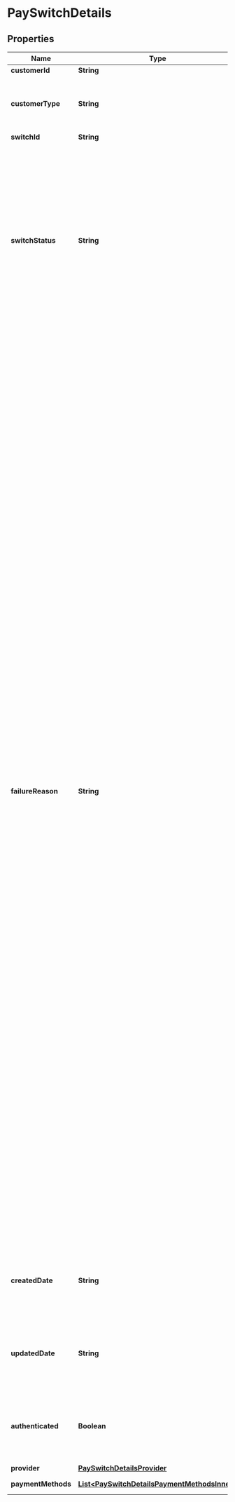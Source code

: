 

# PaySwitchDetails


## Properties

| Name | Type | Description | Notes |
|------------ | ------------- | ------------- | -------------|
|**customerId** | **String** | A customer ID |  |
|**customerType** | **String** | The type of Mastercard Open Finance customer (&#x60;active&#x60; or &#x60;testing&#x60;) |  |
|**switchId** | **String** | Pay switch ID |  |
|**switchStatus** | **String** | Pay switch status. Possible values include &#x60;processing&#x60;, &#x60;completed&#x60;, or &#x60;failed&#x60;.  * processing - The pay switch is currently being processed. * completed - The pay switch has been completed successfully. * failed - The pay switch has failed. Refer to failureReason for more details.  |  |
|**failureReason** | **String** | Pay switch failure reason. Possible values include - * account-lockout - The account is locked out, most likely the end user has had too many failed attempts. * account-unusable - The user&#39;s bank account is unusable for the selected product or use case. * bad-credentials - Either the username or password was incorrect. This is our most common fail reason. * connection-error - A network error occurred which caused the connection between our system and the bank/payroll system to be lost. * device-disconnected - The device used to start the task is no longer connected. * expired - The user&#39;s password has expired and they must create a new one. * no-data-found - No verify data was found for the user. * routing-number-not-supported - The account did not support the routing number entered. * session-timeout - The user&#39;s session timed out. * system-unavailable - The system was unavailable. For example, the site is undergoing maintenance or it is outside the window of scheduled availability for the site. * transaction-pending - There is an allocation already in progress and additional updates cannot be made at this time. * unknown-failure - We encountered an unexpected error. * user-abandon - The user was asked an MFA question, but did not answer the question.  |  [optional] |
|**createdDate** | **String** | Date and time in ISO 8601 format (YYYY-MM-DDThh:mm:ssZ) when deposit switch was performed |  |
|**updatedDate** | **String** | Date and time in ISO 8601 format (YYYY-MM-DDThh:mm:ssZ) when deposit switch status was updated |  |
|**authenticated** | **Boolean** | Indicates whether or not the pay switch task has successfully authenticated against the payroll system |  [optional] |
|**provider** | [**PaySwitchDetailsProvider**](PaySwitchDetailsProvider.md) |  |  |
|**paymentMethods** | [**List&lt;PaySwitchDetailsPaymentMethodsInner&gt;**](PaySwitchDetailsPaymentMethodsInner.md) | Pay switch payment details |  |



